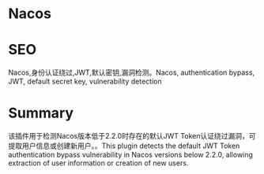 # Nacos
# SEO
Nacos,身份认证绕过,JWT,默认密钥,漏洞检测。Nacos, authentication bypass, JWT, default secret key, vulnerability detection
# Summary
该插件用于检测Nacos版本低于2.2.0时存在的默认JWT Token认证绕过漏洞，可提取用户信息或创建新用户。。This plugin detects the default JWT Token authentication bypass vulnerability in Nacos versions below 2.2.0, allowing extraction of user information or creation of new users.
